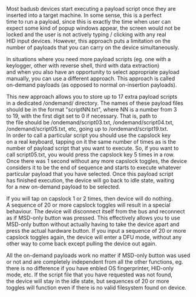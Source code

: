 Most badusb devices start executing a payload script once they are  
inserted into a target machine. In some sense, this is a perfect  
time to run a payload, since this is exactly the time when user can  
expect some kind of popup windows appear, the screen would not be  
locked and the user is not actively typing / clicking with any real  
HID input devices. However, this approach puts a limitation on the  
number of payloads that you can carry on the device simultaneously.  
  
In situations where you need more payload scripts (eg. one with a  
keylogger, other with reverse shell, third with data extraction)  
and when you also have an opportunity to select appropriate payload  
manually, you can use a different approach. This approach is called  
on-demand payloads (as opposed to normal on-insertion payloads).  
  
This new approach allows you to store up to 17 extra payload scripts  
in a dedicated /ondemand/ directory. The names of these payload files  
should be in the format "scriptNN.txt", where NN is a number from 3  
to 19, with the first digit set to 0 if necessary. That is, path to  
the file should be /ondemand/script03.txt, /ondemand/script04.txt,  
/ondemand/script05.txt, etc, going up to /ondemand/script19.txt.  
In order to call a particular script you should use the capslock key  
on a real keyboard, tapping on it the same number of times as is the  
number of payload script that you want to execute. So, if you want to  
call script05.txt, you would press the capslock key 5 times in a row.  
Once there was 1 second without any more capslock toggles, the device  
considers it to be the end of sequence and starts to execute whatever  
particular payload that you have selected. Once this payload script  
has finished execution, the device will go back to idle state, waiting  
for a new on-demand payload to be selected.  
  
If you will tap on capslock 1 or 2 times, then device will do nothing.  
A sequence of 20 or more capslock toggles will result in a special  
behaviour. The device will disconnect itself from the bus and reconnect  
as if MSD-only button was pressed. This effectively allows you to use  
MSD-only button without actually having to take the device apart and  
press the actual hardware button. If you input a sequence of 20 or more  
capslock toggles again, the device will enter a DFU mode, without any  
other way to come back except pulling the device out again.  
  
All the on-demand payloads work no matter if MSD-only button was used  
or not and are completely independent from all the other functions, eg.  
there is no difference if you have enbled OS fingerprinter, HID-only  
mode, etc. If the script file that you have requested was not found,  
the device will stay in the idle state, but sequences of 20 or more  
toggles will function even if there is no valid filesystem found on device.  
  